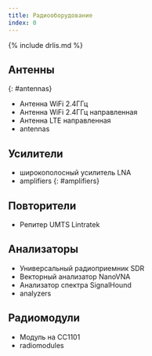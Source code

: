 ```yaml
---
title: Радиооборудование
index: 0
---
```


{% include drlis.md %}



## Антенны 
{: #antennas}
- Антенна WiFi 2.4ГГц
- Антенна WiFi 2.4ГГц направленная
- Антенна LTE направленная
- antennas

## Усилители
- широкополосный усилитель LNA
- amplifiers
{: #amplifiers}

## Повторители
- Репитер UMTS Lintratek


## Анализаторы
- Универсальный радиоприемник SDR
- Векторный анализатор NanoVNA
- Анализатор спектра SignalHound
- analyzers


## Радиомодули
- Модуль на CC1101
- radiomodules